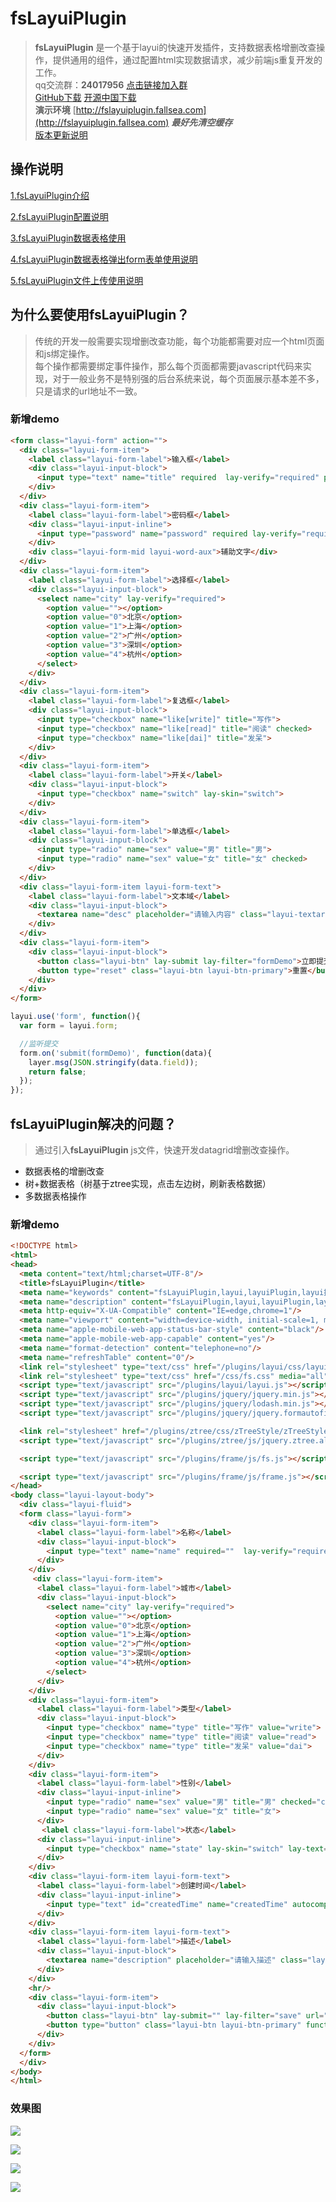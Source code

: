 # fsLayuiPlugin

> **fsLayuiPlugin** 是一个基于layui的快速开发插件，支持数据表格增删改查操作，提供通用的组件，通过配置html实现数据请求，减少前端js重复开发的工作。  
qq交流群：**24017956** [点击链接加入群](https://jq.qq.com/?_wv=1027&k=5uImi0a)  
> [GitHub下载](https://github.com/fallsea/fsLayuiPlugin)   [开源中国下载](https://gitee.com/fallsea/fsLayuiPlugin)  
> **演示环境** [http://fslayuiplugin.fallsea.com](http://fslayuiplugin.fallsea.com) ***最好先清空缓存***  
> [版本更新说明](https://github.com/fallsea/fsLayuiPlugin/releases)

## 操作说明

[1.fsLayuiPlugin介绍](http://www.itcto.cn/layui/fsLayuiPlugin%E4%BB%8B%E7%BB%8D/)  

[2.fsLayuiPlugin配置说明](http://www.itcto.cn/layui/fsLayuiPlugin%E9%85%8D%E7%BD%AE%E8%AF%B4%E6%98%8E/)  

[3.fsLayuiPlugin数据表格使用](http://www.itcto.cn/layui/fsLayuiPlugin%E6%95%B0%E6%8D%AE%E8%A1%A8%E6%A0%BC%E4%BD%BF%E7%94%A8/)  

[4.fsLayuiPlugin数据表格弹出form表单使用说明](http://www.itcto.cn/layui/fsLayuiPlugin%E6%95%B0%E6%8D%AE%E8%A1%A8%E6%A0%BC%E5%BC%B9%E5%87%BAform%E8%A1%A8%E5%8D%95%E8%AF%B4%E6%98%8E/)  

[5.fsLayuiPlugin文件上传使用说明](http://www.itcto.cn/layui/fsLayuiPlugin%E9%99%84%E4%BB%B6%E4%B8%8A%E4%BC%A0%E4%BD%BF%E7%94%A8%E8%AF%B4%E6%98%8E/)  


## 为什么要使用fsLayuiPlugin？

> 传统的开发一般需要实现增删改查功能，每个功能都需要对应一个html页面和js绑定操作。  
> 每个操作都需要绑定事件操作，那么每个页面都需要javascript代码来实现，对于一般业务不是特别强的后台系统来说，每个页面展示基本差不多，只是请求的url地址不一致。


### 新增demo

```html
<form class="layui-form" action="">
  <div class="layui-form-item">
    <label class="layui-form-label">输入框</label>
    <div class="layui-input-block">
      <input type="text" name="title" required  lay-verify="required" placeholder="请输入标题" autocomplete="off" class="layui-input">
    </div>
  </div>
  <div class="layui-form-item">
    <label class="layui-form-label">密码框</label>
    <div class="layui-input-inline">
      <input type="password" name="password" required lay-verify="required" placeholder="请输入密码" autocomplete="off" class="layui-input">
    </div>
    <div class="layui-form-mid layui-word-aux">辅助文字</div>
  </div>
  <div class="layui-form-item">
    <label class="layui-form-label">选择框</label>
    <div class="layui-input-block">
      <select name="city" lay-verify="required">
        <option value=""></option>
        <option value="0">北京</option>
        <option value="1">上海</option>
        <option value="2">广州</option>
        <option value="3">深圳</option>
        <option value="4">杭州</option>
      </select>
    </div>
  </div>
  <div class="layui-form-item">
    <label class="layui-form-label">复选框</label>
    <div class="layui-input-block">
      <input type="checkbox" name="like[write]" title="写作">
      <input type="checkbox" name="like[read]" title="阅读" checked>
      <input type="checkbox" name="like[dai]" title="发呆">
    </div>
  </div>
  <div class="layui-form-item">
    <label class="layui-form-label">开关</label>
    <div class="layui-input-block">
      <input type="checkbox" name="switch" lay-skin="switch">
    </div>
  </div>
  <div class="layui-form-item">
    <label class="layui-form-label">单选框</label>
    <div class="layui-input-block">
      <input type="radio" name="sex" value="男" title="男">
      <input type="radio" name="sex" value="女" title="女" checked>
    </div>
  </div>
  <div class="layui-form-item layui-form-text">
    <label class="layui-form-label">文本域</label>
    <div class="layui-input-block">
      <textarea name="desc" placeholder="请输入内容" class="layui-textarea"></textarea>
    </div>
  </div>
  <div class="layui-form-item">
    <div class="layui-input-block">
      <button class="layui-btn" lay-submit lay-filter="formDemo">立即提交</button>
      <button type="reset" class="layui-btn layui-btn-primary">重置</button>
    </div>
  </div>
</form>
```

```javascript
layui.use('form', function(){
  var form = layui.form;

  //监听提交
  form.on('submit(formDemo)', function(data){
    layer.msg(JSON.stringify(data.field));
    return false;
  });
});
```
## fsLayuiPlugin解决的问题？

> 通过引入**fsLayuiPlugin** js文件，快速开发datagrid增删改查操作。  

* 数据表格的增删改查
* 树+数据表格（树基于ztree实现，点击左边树，刷新表格数据）
* 多数据表格操作

### 新增demo
```html
<!DOCTYPE html>
<html>
<head>
  <meta content="text/html;charset=UTF-8"/>
  <title>fsLayuiPlugin</title>
  <meta name="keywords" content="fsLayuiPlugin,layui,layuiPlugin,layui插件" />
  <meta name="description" content="fsLayuiPlugin,layui,layuiPlugin,layui插件" />
  <meta http-equiv="X-UA-Compatible" content="IE=edge,chrome=1"/>
  <meta name="viewport" content="width=device-width, initial-scale=1, maximum-scale=1"/>
  <meta name="apple-mobile-web-app-status-bar-style" content="black"/>
  <meta name="apple-mobile-web-app-capable" content="yes"/>
  <meta name="format-detection" content="telephone=no"/>
  <meta name="refreshTable" content="0"/>
  <link rel="stylesheet" type="text/css" href="/plugins/layui/css/layui.css" media="all"/>
  <link rel="stylesheet" type="text/css" href="/css/fs.css" media="all"/>
  <script type="text/javascript" src="/plugins/layui/layui.js"></script>
  <script type="text/javascript" src="/plugins/jquery/jquery.min.js"></script>
  <script type="text/javascript" src="/plugins/jquery/lodash.min.js"></script>
  <script type="text/javascript" src="/plugins/jquery/jquery.formautofill.js"></script>

  <link rel="stylesheet" href="/plugins/ztree/css/zTreeStyle/zTreeStyle.css" type="text/css"/>
  <script type="text/javascript" src="/plugins/ztree/js/jquery.ztree.all.min.js"></script>

  <script type="text/javascript" src="/plugins/frame/js/fs.js"></script>

  <script type="text/javascript" src="/plugins/frame/js/frame.js"></script>
</head>
<body class="layui-layout-body">
  <div class="layui-fluid">
  <form class="layui-form">
    <div class="layui-form-item">
      <label class="layui-form-label">名称</label>
      <div class="layui-input-block">
        <input type="text" name="name" required=""  lay-verify="required" placeholder="请输入名称" autocomplete="off" class="layui-input"/>
      </div>
    </div>
     <div class="layui-form-item">
      <label class="layui-form-label">城市</label>
      <div class="layui-input-block">
        <select name="city" lay-verify="required">
          <option value=""></option>
          <option value="0">北京</option>
          <option value="1">上海</option>
          <option value="2">广州</option>
          <option value="3">深圳</option>
          <option value="4">杭州</option>
        </select>
      </div>
    </div>
    <div class="layui-form-item">
      <label class="layui-form-label">类型</label>
      <div class="layui-input-block">
        <input type="checkbox" name="type" title="写作" value="write">
        <input type="checkbox" name="type" title="阅读" value="read">
        <input type="checkbox" name="type" title="发呆" value="dai">
      </div>
    </div>
    <div class="layui-form-item">
      <label class="layui-form-label">性别</label>
      <div class="layui-input-inline">
        <input type="radio" name="sex" value="男" title="男" checked="checked">
        <input type="radio" name="sex" value="女" title="女">
      </div>
       <label class="layui-form-label">状态</label>
      <div class="layui-input-inline">
        <input type="checkbox" name="state" lay-skin="switch" lay-text="开启|关闭" value="1" checked>
      </div>
    </div>
    <div class="layui-form-item layui-form-text">
      <label class="layui-form-label">创建时间</label>
      <div class="layui-input-inline">
        <input type="text" id="createdTime" name="createdTime" autocomplete="off" class="layui-input fsDate" dateType="datetime" />
      </div>
    </div>
    <div class="layui-form-item layui-form-text">
      <label class="layui-form-label">描述</label>
      <div class="layui-input-block">
        <textarea name="description" placeholder="请输入描述" class="layui-textarea"></textarea>
      </div>
    </div>
    <hr/>
    <div class="layui-form-item">
      <div class="layui-input-block">
        <button class="layui-btn" lay-submit="" lay-filter="save" url="/fsbus/1001">新增</button>
        <button type="button" class="layui-btn layui-btn-primary" function="close">关闭</button>
      </div>
    </div>
  </form>
  </div>
</body>
</html>

```

### 效果图

![](fsLayuiPlugin/images/datagrid.png)

![](fsLayuiPlugin/images/add.png)

![](fsLayuiPlugin/images/treeDatagrid.png)

![](fsLayuiPlugin/images/multiDatagrid.png)
